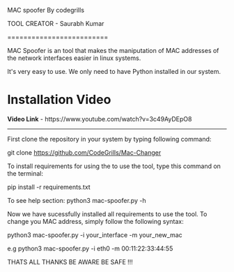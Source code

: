 MAC spoofer By codegrills

TOOL CREATOR - Saurabh Kumar

=========================

MAC Spoofer is an tool that makes the maniputation of MAC
addresses of the network interfaces easier in linux systems.

It's very easy to use.
We only need to have Python installed in our system.

<h1> Installation Video </h1>
<b>Video Link</b>  - https://www.youtube.com/watch?v=3c49AyDEpO8

----------------------------------------------------------------------

First clone the repository in your system  by typing following command:

git clone https://github.com/CodeGrills/Mac-Changer

To install requirements for using the to use the tool, type this command on the terminal:

pip install -r requirements.txt

To see help section:
python3 mac-spoofer.py -h

Now we have sucessfully installed all requirements to use the tool.
To change you MAC address, simply follow the following syntax:

python3 mac-spoofer.py -i your_interface -m your_new_mac

e.g python3 mac-spoofer.py -i eth0 -m 00:11:22:33:44:55

THATS ALL
THANKS 
BE AWARE BE SAFE !!!
